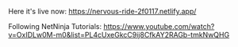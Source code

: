 Here it's live now: https://nervous-ride-2f0117.netlify.app/

Following NetNinja Tutorials: https://www.youtube.com/watch?v=OxIDLw0M-m0&list=PL4cUxeGkcC9ij8CfkAY2RAGb-tmkNwQHG
